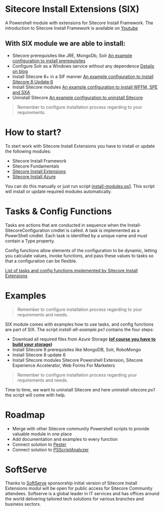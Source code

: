 # Sitecore Install Extensions (SIX)
A Powershell module with extensions for Sitecore Install Framework. The introduction to Sitecore Install Framework is available on [Youtube](https://youtu.be/syslVshavOw)

## With SIX module we are able to install:
* Sitecore prerequisites like JRE, MongoDb, Solr [An example configuration to install prerequisites](Configuration/sitecore-prerequisites.json)
* Configure Solr as a Windows service without any dependence [Details on blog](http://lets-share.senktas.net/2017/11/solr-as-a-service.html)
* Install Sitecore 8+ in a SIF manner [An example configuration to install Sitecore 8 Update 6](Configuration/sitecore8-xp0.json)
* Install Sitecore modules [An example configuration to install WFFM, SPE and SXA](Configuration/sitecore-packages.json)
* Uninstall Sitecore [An example configuration to uninstall Sitecore](Configuration/remove-sitecore8-xp0.json)

> Remember to configure installation process regarding to your requirements.

# How to start?
To start work with Sitecore Install Extensions you have to install or update the following modules:
* Sitecore Install Framework
* Sitecore Fundamentals
* [Sitecore Install Extensions](https://www.powershellgallery.com/packages/sitecoreinstallextensions)
* [Sitecore Install Azure](https://www.powershellgallery.com/packages/SitecoreInstallAzure)

You can do this manually or just run script [install-modules.ps1](install-modules.ps1). This script will install or update required modules automatically.

# Tasks & Config Functions

Tasks are actions that are conducted in sequence when the Install-SitecoreConfiguration cmdlet
is called. A task is implemented as a PowerShell cmdlet.
Each task is identified by a unique name and must contain a Type property. 

Config functions allow elements of the configuration to be dynamic, letting you calculate values, invoke
functions, and pass these values to tasks so that a configuration can be flexible.

[List of tasks and config functions implemented by Sitecore Install Extensions](https://github.com/SoftServeInc/SitecoreInstallExtensions/blob/master/Documentation/readme.md)

# Examples

> Remember to configure installation process regarding to your requirements and needs.

SIX module comes with examples how to use tasks, and config functions are part of SIX.
The script *install-all-example.ps1* contains the four steps:
* Download all required files from Azure Storage **([of course you have to build your storage](http://lets-share.senktas.net/2017/09/sitecore-on-azure-storagepreparation.html))**
* Install Sitecore 8 prerequisites like MongoDB, Solr, RoboMongo
* Install Sitecore 8 update 6
* Install Sitecore modules Sitecore Powershell Extension, Sitecore Experience Accelerator, Web Forms For Marketers

> Remember to configure installation process regarding your requirements and needs.

Time to time, we want to uninstall Sitecore and here *uninstall-sitecore.ps1* the script will come with help.

# Roadmap
* Merge with other Sitecore community Powershell scripts to provide valuable module in one place
* Add documentation and examples to every function
* Connect solution to [Pester](https://github.com/pester/Pester)
* Connect solution to [PSScriptAnalyzer](https://github.com/PowerShell/PSScriptAnalyzer)

# SoftServe
Thanks to [SoftServe](https://www.softserveinc.com/en-US/) sponsorship initial version of Sitecore Install Extensions modul will be open for public access for Sitecore Community attendees.
Softserve is a global leader in IT services and has offices around the world delivering tailored tech solutions for various branches and business sectors.


